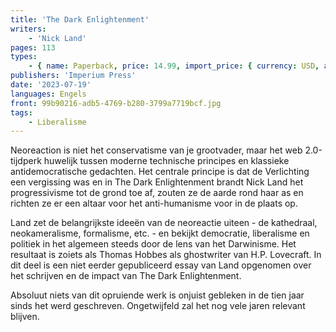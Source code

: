 ```yaml
---
title: 'The Dark Enlightenment'
writers:
    - 'Nick Land'
pages: 113
types:
    - { name: Paperback, price: 14.99, import_price: { currency: USD, amount: 13.6 }, isbn: 978---1-9226-02--68-8, size: { height: '178', width: '108', depth: '7' } }
publishers: 'Imperium Press'
date: '2023-07-19'
languages: Engels
front: 99b90216-adb5-4769-b280-3799a7719bcf.jpg
tags:
    - Liberalisme
---
```


Neoreaction is niet het conservatisme van je grootvader, maar het web 2.0-tijdperk huwelijk tussen moderne technische principes en klassieke antidemocratische gedachten. Het centrale principe is dat de Verlichting een vergissing was en in The Dark Enlightenment brandt Nick Land het progressivisme tot de grond toe af, zouten ze de aarde rond haar as en richten ze er een altaar voor het anti-humanisme voor in de plaats op.

Land zet de belangrijkste ideeën van de neoreactie uiteen - de kathedraal, neokameralisme, formalisme, etc. - en bekijkt democratie, liberalisme en politiek in het algemeen steeds door de lens van het Darwinisme. Het resultaat is zoiets als Thomas Hobbes als ghostwriter van H.P. Lovecraft. In dit deel is een niet eerder gepubliceerd essay van Land opgenomen over het schrijven en de impact van The Dark Enlightenment.

Absoluut niets van dit opruiende werk is onjuist gebleken in de tien jaar sinds het werd geschreven. Ongetwijfeld zal het nog vele jaren relevant blijven.
